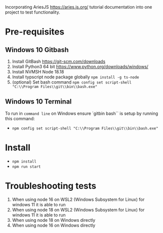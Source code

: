 Incorporating AriesJS https://aries.js.org/ tutorial documentation into one project to test functionality.


# Pre-requisites
## Windows 10 Gitbash
1. Install GitBash https://git-scm.com/downloads
2. Install Python3 64 bit https://www.python.org/downloads/windows/
3. Install NVMSH Node 18.18
4. Install typscript node package globally `npm install -g ts-node`
5. (optional) Set bash command `npm config set script-shell "C:\\Program Files\\git\\bin\\bash.exe"`

## Windows 10 Terminal
To run in `command line` on Windows ensure `gitbin bash`` is setup by running this command:
- `npm config set script-shell "C:\\Program Files\\git\\bin\\bash.exe"`

# Install
- `npm install`
- `npm run start`

# Troubleshooting tests
1. When using node 16 on WSL2 (Windows Subsystem for Linux) for windows 11 it is able to run
1. When using node 18 on WSL2 (Windows Subsystem for Linux) for windows 11 it is able to run
1. When using node 18 on Windows directly
2. When using node 16 on Windows directly

